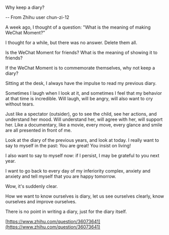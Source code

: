 ﻿Why keep a diary? 

-- From Zhihu user chun-zi-12

A week ago, I thought of a question: "What is the meaning of making WeChat Moment?"

I thought for a while, but there was no answer. Delete them all.

Is the WeChat Moment for friends? What is the meaning of showing it to friends?

If the WeChat Moment is to commemorate themselves, why not keep a diary?

Sitting at the desk, I always have the impulse to read my previous diary.

Sometimes I laugh when I look at it, and sometimes I feel that my behavior at that time is incredible. Will laugh, will be angry, will also want to cry without tears.

Just like a spectator (outsider), go to see the child, see her actions, and understand her mood. Will understand her, will agree with her, will support her. Like a documentary, like a movie, every move, every glance and smile are all presented in front of me.

Look at the diary of the previous years, and look at today. I really want to say to myself in the past: You are great! You insist on living!

I also want to say to myself now: if I persist, I may be grateful to you next year.

I want to go back to every day of my inferiority complex, anxiety and anxiety and tell myself that you are happy tomorrow.

Wow, it's suddenly clear.

How we want to know ourselves is diary, let us see ourselves clearly, know ourselves and improve ourselves.

There is no point in writing a diary, just for the diary itself.

[https://www.zhihu.com/question/36073641](https://www.zhihu.com/question/36073641)